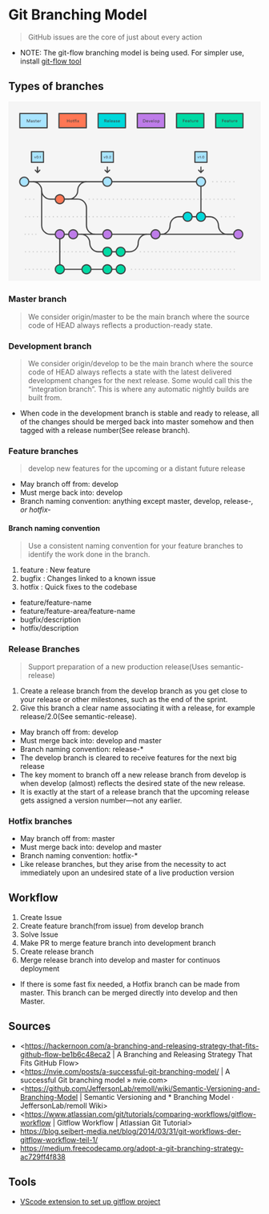 # Git Branching Model

> GitHub issues are the core of just about every action

* NOTE: The git-flow branching model is being used. For simpler use, install [git-flow tool](https://github.com/petervanderdoes/gitflow-avh)

## Types of branches

![gitflow](../../img/gitflow.png)

### Master branch

> We consider origin/master to be the main branch where the source code of HEAD always reflects a production-ready state.

### Development branch

> We consider origin/develop to be the main branch where the source code of HEAD always reflects a state with the latest delivered development changes for the next release. Some would call this the “integration branch”. This is where any automatic nightly builds are built from.

* When code in the development branch is stable and ready to release, all of the changes should be merged back into master somehow and then tagged with a release number(See release branch).

### Feature branches

> develop new features for the upcoming or a distant future release

* May branch off from: develop
* Must merge back into: develop
* Branch naming convention: anything except master, develop, release-*, or hotfix-*

#### Branch naming convention

> Use a consistent naming convention for your feature branches to identify the work done in the branch.

1. feature : New feature
2. bugfix : Changes linked to a known issue
3. hotfix : Quick fixes to the codebase

* feature/feature-name
* feature/feature-area/feature-name
* bugfix/description
* hotfix/description

### Release Branches

> Support preparation of a new production release(Uses semantic-release)

1. Create a release branch from the develop branch as you get close to your release or other milestones, such as the end of the sprint.
2. Give this branch a clear name associating it with a release, for example release/2.0(See semantic-release).

* May branch off from: develop
* Must merge back into: develop and master
* Branch naming convention: release-*
* The develop branch is cleared to receive features for the next big release
* The key moment to branch off a new release branch from develop is when develop (almost) reflects the desired state of the new release.
* It is exactly at the start of a release branch that the upcoming release gets assigned a version number—not any earlier.

### Hotfix branches

* May branch off from: master
* Must merge back into: develop and master
* Branch naming convention: hotfix-*
* Like release branches, but they arise from the necessity to act immediately upon an undesired state of a live production version

## Workflow

1. Create Issue
2. Create feature branch(from issue) from develop branch
3. Solve Issue
4. Make PR to merge feature branch into development branch
5. Create release branch
6. Merge release branch into develop and master for continuos deployment

* If there is some fast fix needed, a Hotfix branch can be made from master. This branch can be merged directly into develop and then Master.

## Sources

* <https://hackernoon.com/a-branching-and-releasing-strategy-that-fits-github-flow-be1b6c48eca2 | A Branching and Releasing Strategy That Fits GitHub Flow>
* <https://nvie.com/posts/a-successful-git-branching-model/ | A successful Git branching model » nvie.com>
* <https://github.com/JeffersonLab/remoll/wiki/Semantic-Versioning-and-Branching-Model | Semantic Versioning and * Branching Model · JeffersonLab/remoll Wiki>
* <https://www.atlassian.com/git/tutorials/comparing-workflows/gitflow-workflow | Gitflow Workflow | Atlassian Git Tutorial>
* <https://blog.seibert-media.net/blog/2014/03/31/git-workflows-der-gitflow-workflow-teil-1/>
* <https://medium.freecodecamp.org/adopt-a-git-branching-strategy-ac729ff4f838>

## Tools

* [VScode extension to set up gitflow project](https://marketplace.visualstudio.com/items?itemName=vector-of-bool.gitflow)